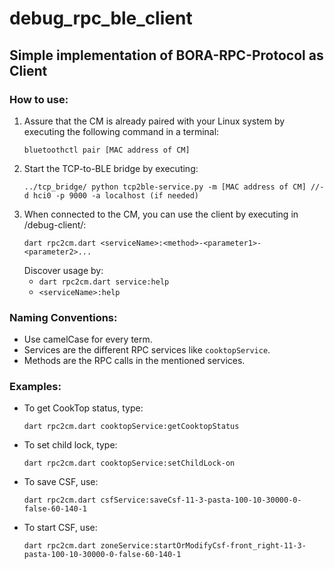 # debug_rpc_ble_client

## Simple implementation of BORA-RPC-Protocol as Client

### How to use:
1. Assure that the CM is already paired with your Linux system by executing the following command in a terminal:
   ```
   bluetoothctl pair [MAC address of CM]
   ```
2. Start the TCP-to-BLE bridge by executing:
   ```
   ../tcp_bridge/ python tcp2ble-service.py -m [MAC address of CM] //-d hci0 -p 9000 -a localhost (if needed)
   ```
3. When connected to the CM, you can use the client by executing in /debug-client/:
   ```
   dart rpc2cm.dart <serviceName>:<method>-<parameter1>-<parameter2>...
   ```
   Discover usage by:
   - `dart rpc2cm.dart service:help`
   - `<serviceName>:help`

### Naming Conventions:
- Use camelCase for every term.
- Services are the different RPC services like `cooktopService`.
- Methods are the RPC calls in the mentioned services.

### Examples:
- To get CookTop status, type:
  ```
  dart rpc2cm.dart cooktopService:getCooktopStatus
  ```
- To set child lock, type:
  ```
  dart rpc2cm.dart cooktopService:setChildLock-on
  ```
- To save CSF, use:
  ```
  dart rpc2cm.dart csfService:saveCsf-11-3-pasta-100-10-30000-0-false-60-140-1
  ```
- To start CSF, use:
  ```
  dart rpc2cm.dart zoneService:startOrModifyCsf-front_right-11-3-pasta-100-10-30000-0-false-60-140-1
  ```
